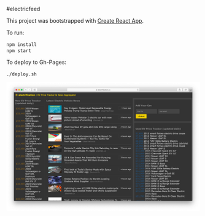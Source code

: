 #electricfeed

This project was bootstrapped with [Create React App](https://github.com/facebookincubator/create-react-app).


To run:
	
	npm install
	npm start

To deploy to Gh-Pages:

	./deploy.sh

![](./demo.png)